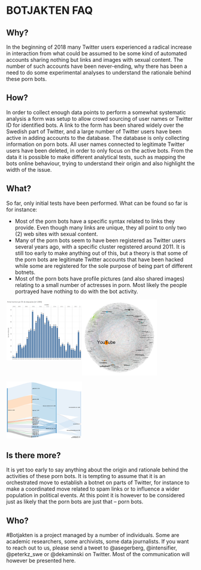 # BOTJAKTEN FAQ

## Why?
In the beginning of 2018 many Twitter users experienced a radical increase in interaction from what could be assumed to be some kind of automated accounts sharing nothing but links and images with sexual content. The number of such accounts have been never-ending, why there has been a need to do some experimental analyses to understand the rationale behind these porn bots.

## How?
In order to collect enough data points to perform a somewhat systematic analysis a form was setup to allow crowd sourcing of user names or Twitter ID for identified bots. A link to the form has been shared widely over the Swedish part of Twitter, and a large number of Twitter users have been active in adding accounts to the database. 
The database is only collecting information on porn bots. All user names connected to legitimate Twitter users have been deleted, in order to only focus on the active bots. From the data it is possible to make different analytical tests, such as mapping the bots online behaviour, trying to understand their origin and also highlight the width of the issue.

## What?
So far, only initial tests have been performed. What can be found so far is for instance:
* Most of the porn bots have a specific syntax related to links they provide. Even though many links are unique, they all point to only two (2) web sites with sexual content.
* Many of the porn bots seem to have been registered as Twitter users several years ago, with a specific cluster registered around 2011. It is still too early to make anything out of this, but a theory is that some of the porn bots are legitimate Twitter accounts that have been hacked while some are registered for the sole purpose of being part of different botnets.
* Most of the porn bots have profile pictures (and also shared images) relating to a small number of actresses in porn. Most likely the people portrayed have nothing to do with the bot activity.

<img align="left" alt="Many accounts were created several years ago" src="https://raw.githubusercontent.com/Segerberg/botjakten/master/visualisations/no_of_accounts_by_created_year.png" width="40%" height="40%"/>

<img alt="Many accounts were created several years ago" src="https://raw.githubusercontent.com/Segerberg/botjakten/master/visualisations/indegree.png" width="40%" height="40%"/>

<a href="https://github.com/Segerberg/botjakten/blob/master/visualisations/botjakten_sankey_37K_se_sv.png"><img alt="Spam site targets via redirects" src="https://raw.githubusercontent.com/Segerberg/botjakten/master/visualisations/botjakten_sankey_37K_se_sv.png" width="40%" height="40%"/></a>

## Is there more?
It is yet too early to say anything about the origin and rationale behind the activities of these porn bots. It is tempting to assume that it is an orchestrated move to establish a botnet on parts of Twitter, for instance to make a coordinated move related to spam links or to influence a wider population in political events. At this point it is however to be considered just as likely that the porn bots are just that – porn bots.

## Who?
#Botjakten is a project managed by a number of individuals. Some are academic researchers, some archivists, some data journalists. If you want to reach out to us, please send a tweet to @asegerberg, @intensifier, @peterkz_swe or @dekaminski on Twitter. Most of the communication will however be presented here.
